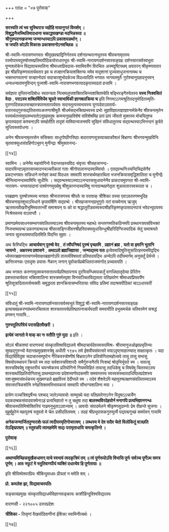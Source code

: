 +++
title = "०७ पुरोवाक्"

+++

**सरस्वति त्वं भव सुस्थिरात्र जहीहि मायानुगतं विमर्शम् ।  
विशुद्धनैजस्थितिमादधाना चकाद्ध्यखण्डा मदभिन्नरूपा ॥  
श्रीगुरुपदनखजन्मा जन्मान्धस्याऽपि प्रकाशयन्नर्थान् ।  
स जयति कोऽपि विकासः प्रकाशमानोऽनवच्छिन्नः ॥**

श्री-स्वामि-नारायणभगवतः श्रीमुखपद्माद्विनिर्गतस्य दर्शनग्रन्थरत्नभूतस्य श्रीवचनामृतस्य परमोपास्यपुरुषोत्तमप्रतिमापीठिकयोराधारभूतः श्री-स्वामि-नारायणदर्शनसारसङ्ग्रहः दर्शनसारसर्वस्वभूता पुण्यश्लोकेन विद्यावाचस्पतिना श्रीमाधवप्रियदास-स्वामिवर्येण विरचितः अस्मद्दृष्टिपथम् अवतरन् श्रीकृष्णावतार इव श्रीहरिकृष्णावतार्यवतार इव च तज्ज्ञानक्रियाशक्तिन्यः ममेव मादृशानां पूज्यसाधुजनानामथ च भक्तभागवतानां सज्ज्ञानोदयं सदाचारशुभोदर्कञ्च विदध्यादिति भगवतः भागवतमूर्तेः गुरोश्चानुग्रहादनुभवन् धन्यधन्यतामनुविन्दन् पूज्यश्री-स्वामि-नारायणभगवत्पादकृपास्पदतां व्रजामि ।

सर्वज्ञता तृप्तिरनादिबोधः स्वतन्त्रता नित्यमलुप्तशक्तिरचिन्त्यशक्तिश्चेति षड्भिरङ्गैरुपेतस्य **यस्य निःश्वसितं वेदाः** ,  **पराऽस्य शक्तिर्विविधैव श्रूयते स्वाभाविकी ज्ञानबलक्रिया च** इति निगमाऽऽगमश्रुतितदनुमोदितस्मृति- पुराणादिसकलसच्छास्त्रपरमतात्पर्यवतः सदास्तुत्यस्वभावस्य युगपदेवाऽवतार्य- वतारसद्गुरुसद्यतिसत्तपःकरुणाश्रीमूर्तेः श्रीधर्मसद्भक्तिप्रभवस्य प्रभोः सुज्ञविज्ञाल्पज्ञाज्ञानामेकेनैव श्रीवचनामृतेन परमार्थतत्त्वमुपलम्भयतोऽनुग्रहवपुषः कमप्यनुग्रहविशेषं सविशेषमिह प्रापं प्रापं जीवतो मुक्तस्य मोचयितुश्च कृपास्पदतां कश्चनाऽपि समर्हतीति तादृशं मामिवान्यजनमपि सुखिनं संविधातुरस्य सद्ग्रन्थस्याऽभिनन्दनं कुर्वते सुधियस्तपोधनाः ।

अनेन श्रीवचनामृतरसेन संसिक्ताः साधुगोष्ठीगरिष्ठाः बादरायणसूत्रव्याख्याकौशलं बिभ्राणाः श्रीभगवन्मुखविनिः सृतवाक्सुधासंग्रहिणोऽभूवन् मुनीन्द्राः श्रीमुक्तानन्द-

[[१४]]

स्वामिनः । अनेनैव महायोगिनो वेदान्तरहस्यविदः संवृत्ताः श्रीसहजानन्द- पादारविन्दाऽमृतरसास्वादनचञ्चरीकतां गताः श्रीगोपालानन्दस्वामिवर्याः । एतद्ग्रन्थनिःस्यन्दिचिद्रसेनैव प्रकटभगवतः सन्निधाने मनोज्ञां कथां विदधतः समवापि शास्त्रार्थमहारथिता भजनक्रियासमृद्धिशालिता च मुनीन्द्रैः श्रीनित्यानन्दस्वामिभिः सुधीभिः । सद्ग्रन्थस्याऽस्याऽऽनन्दरससुधापानेनैव प्राकट्यमुपगता श्री-स्वामि-नारायण- भगवत्पादानां पार्श्वगणमुख्येषु श्रीशुकानन्दस्वामिषु नानाग्रन्थप्रणेतृता शुकावतारस्वरूपता च ।

परब्रह्मणः पुरुषोत्तमस्य भगवतः श्रीनारायणस्य श्रीपतेः या परावाक् त्रीशिका तस्या एवाऽवतरणमभूदिह श्रीवचनामृतशुभाऽभिधाने कृपावर्षिणि सद्ग्रन्थे । श्रीसहजानन्दप्रभुगुरोः परां वाचमेनाम् ऋजुम् ऋतसत्यवैखरीभूमिमवतरन्तीं समाश्रयन् यः को वा श्रद्धालुरीड्यस्वरूपश्रीहरिकृष्णकृपासादनपात्रं भवेदभ्युदयस्य निःश्रेयसस्य वाऽवाप्तौ ।

प्रमाणप्रमेयसाधनसम्भागसंवलितस्याऽस्य श्रीवचनामृतस्य महाब्धेः सन्तरणमतिकठिनमपि प्रस्थानत्रयसंविभक्तं निजभाष्यग्रन्थं प्रकरणग्रन्थञ्च श्रीसत्सङ्गिजीवनश्रीहरिवाक्यसुधासिन्धुश्रीहरिदिग्विजयादिकं सेतुं समाश्रयते जनाय सुलभतामापादितमिति विदन्ति सुज्ञाः ।

अथ कैश्चिद्भिः **आचार्यवान् पुरुषो वेद** ,  **तं त्वौपनिषदं पुरुषं पृच्छामि** ,  **प्रज्ञानं ब्रह्म** ,  **यतो वा इमानि भूतानि जायन्ते** ,  **अक्षरस्य प्रशासने** ,  **अथाऽतो ब्रह्मजिज्ञासा** ,  **जन्माद्यस्य यतः** इत्येवमादिश्रुतिसूत्रादिरहस्यमविद्वद्भिः ध्येयपरब्रह्मनारायणस्येवाक्षरब्रह्मणोऽपि तात्पर्यविषयतां प्रतिपादयद्भिः अन्येऽपि तदीयमार्गम् अनुसर्तुं प्रेर्यन्ते । भ्रान्तिजनकः एतादृशः प्रयासः नैकान् जनान् पूर्वाचार्यप्रबोधितराजमार्गात् प्रच्यावयति ।

अथ भगवतः करुणामूलवचनसत्तात्पर्यप्रतिष्ठापनाय दुरभिसन्धिमपाकर्तुं वागधिष्ठातृदेव्या प्रेरितेन प्रशस्ताचार्यवता भक्तिशालिना शास्त्रमर्मस्पृशा विनयाञ्चितविद्यावता यतिप्रवरेण श्रीमाधवप्रियवर्येण श्रुतिसूत्रादितात्पर्यव्यक्तीः समुद्धरता ज्ञानक्रियासम्भरितायाः संविदः प्रतिमां तदाश्रयपीठिकां चाऽऽधारवतीं

[[१५]]

संविधातुं श्री-स्वामि-नारायणदर्शनसारसर्वस्वभूतं विशुद्धं श्री-स्वामि-नारायणदर्शनसारसङ्ग्रहः इत्याख्यप्रकरणग्रंथमारचितवता शास्त्रतात्पर्यप्रतिष्ठापनाचार्यपदवी समवापीति प्रभुसमर्चकं यतिवरमेनं सश्रद्धं प्रणमन् गायामि...

**गुरुस्तुतिपरैवेयं परासहितवैखरी ।** 

**इत्येवं जानतो मे वाक् का नः स्तौति गुरुं मुदा ॥** इति ।

सोऽयं श्रीकाश्यां वाराणस्यां संस्कृतविश्वविद्यालये श्रीमदाचार्यदेवस्वरूपमिश्र- श्रीरामानुजओझाप्रभृतिभ्यः सुमहद्गुरुभ्यो वेदान्तप्रमुखशास्त्रेषु अधीती १९७५ तमे ईशवीयसंवत्सरे मयाऽदृष्टमाहात्म्यात् साक्षात्कृतः । यदा विद्यार्थिविदुषा सदाचारसम्पुष्टेन गैरिकवस्त्रोष्णीषं बिभ्रताऽनेन प्रतियोगितामहोत्सवे तासु तासु सभासु विषयोपस्थापनं क्रियते स्म तदा सर्वशास्त्रविशारदैः समैर्गुरुजनैरपि निःशब्दं श्रोतृभिर्भूयते स्म । यावत्सु शास्त्रविषयेषु राष्ट्रस्तरीयं चयनमेकस्य प्रतियोगिनो नियमविहितं तावत्सु तदधिकेषु च विषयेषु चितस्याऽस्य शास्त्रार्थादिप्रतियोगितासु प्राथम्यप्राप्त्या प्रदेशस्वर्णपदकमपि समवाप्तस्य स्वस्वसंस्थातदधिष्ठितप्रदेशस्य यशःसुषमासंवर्धकस्य मुखमण्डले ब्रह्मवित्त्वं देदीप्यते स्म । तदेवं शैशवेऽपि महापुरुषलक्षणसंवलितस्याऽस्य संवत्सरत्रिकशोभि स्नेहसिक्तमभिभावकत्वं समवापि सौभाग्यशालिना मया ।

प्रायेण पञ्चत्रिंशद्वर्षेभ्यः पश्चाद् जातेऽप्यावयोः साम्मुख्ये यदा यतिप्रवरेणाऽनेन विदुषाऽऽचार्येण पदकदम्बकसंवादवाक्येनाऽहं प्रत्यभिज्ञातो न तु चक्षुषा तदा **बालस्थविरदेहयोर्न मनागपि प्रत्यभिज्ञानगन्धः** श्रीवाचस्पतिमिश्रोक्तिरियं गाढमनुभूताऽऽवाभ्याम् । आवयोः संवादमेलने श्रीकृष्णसुदाम्नोः प्रेम वीक्षन्ते सुजनाः । मुहुर्मुहुरेनं महापुरुषं स्तुवतो मे चेतः प्रसीदतितमाम् । तदहं श्रीप्रभूपासकगुरुमूर्त्यै पद्यपद्मगुच्छं समर्पयन् गायामि

**अनेकजन्मार्जितपुण्यराशेः फलं त्वदीयस्मृतिगोचरत्वम् । लब्धस्य मे देव सदैव चेतो विलोकितुं वाञ्छति तेऽङ्घ्रिपद्मम् ॥ स्तुवन्नपि त्वामहमेमि सद्यः परामृताधायि चमत्कृतिन्ते ।** 

**पुरोवाक्** 

[[१६]]

**अथाप्यविच्छिन्नसुखैकधामन् याचे स्वभावं त्वदकृत्रिमं तम् ॥ त्वं पूर्णरूपोऽसि विभासि पूर्णः सर्वञ्च पूर्णेऽथ समत्र पूर्णम् । अतः स्फुटं मे स्तुतिवागपीयं व्यक्तिं दधात्येव हि पूर्णतायाः ॥** 

इति श्रीविश्वेश्वरप्रियः श्रीबिन्दुमाधवः प्रीयतां न ममेति शम् ।

**प्रो. कमलेश झा, विद्यावाचस्पतिः** 

सङ्कायप्रमुखः संस्कृतविद्याधर्मविज्ञानसङ्कायः काशीहिन्दूविश्वविद्यालयः

वाराणसी - २२१००५ उत्तरप्रदेशः

**त्रीशिका -** तिसृणां वैखर्यादिवाणीनां ईशिका स्वामिनीत्यर्थः ।

[[१७]]
